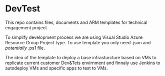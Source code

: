 # DevTest
This repo contains files, documents and ARM templates for technical engagement project 

To simplify development process we are using Visual Studio Azure Resource Group Project type. 
To use template you only need .json and *potentially* .ps1 file.

The idea of the template to deploy a base infrasturcture based on VMs to replicate current customer
Dev&Tets envirnment and finnaly use Jenkins to autodeploy VMs and specific apps to test to VMs.
